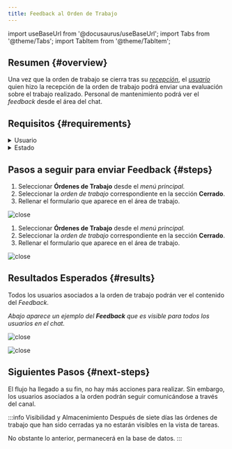 ```yaml
---
title: Feedback al Orden de Trabajo
---
```


import useBaseUrl from '@docusaurus/useBaseUrl'; 
import Tabs from '@theme/Tabs';
import TabItem from '@theme/TabItem';

## Resumen {#overview}
Una vez que la orden de trabajo se cierra tras su [_recepción_](/docs/products/corrective_maintenance/actions/wo_validate), el [_usuario_](/docs/products/corrective_maintenance/master_data/users) quien hizo la recepción de la orden de trabajo podrá enviar una evaluación sobre el trabajo realizado. Personal de mantenimiento podrá ver el _feedback_ desde el área del chat.

## Requisitos {#requirements}

<details>
<summary>Usuario</summary>
<div>

Sólo el [_usuario_](/docs/products/corrective_maintenance/master_data/users) quien hizo la recepción de la orden de trabajo puede enviar el _Feedback_. Todos los usuarios asociados a la orden de trabajo podrán ver la evaluación.

</div>
</details>

<details>
<summary>Estado</summary>
<div>

Sólo en el estado **Cerrado** se puede enviar el formulario de _Feedback_.

</div>
</details>


## Pasos a seguir para enviar Feedback {#steps}

<Tabs>
<TabItem value="desktop" label="Escritorio" default>

1.	Seleccionar **Órdenes de Trabajo** desde el _menú principal._
2.	Seleccionar la _orden de trabajo_ correspondiente en la sección **Cerrado**.
3.	Rellenar el formulario que aparece en el área de trabajo.

<div className="img_sizing">

![close](/img/productos_es/product_cm_wo_feedback_01.png)

</div>

</TabItem>
<TabItem value="mobile" label="Versión Móvil">

1.	Seleccionar **Órdenes de Trabajo** desde el _menú principal._
2.	Seleccionar la _orden de trabajo_ correspondiente en la sección **Cerrado**.
3.	Rellenar el formulario que aparece en el área de trabajo.

<div className="img_sizing">

![close](/img/productos_es/product_cm_wo_feedback_01m.png)

</div>

</TabItem>
</Tabs>

## Resultados Esperados {#results}
Todos los usuarios asociados a la orden de trabajo podrán ver el contenido del _Feedback_.

_Abajo aparece un ejemplo del **Feedback** que es visible para todos los usuarios en el chat._

<Tabs>
<TabItem value="desktop" label="Escritorio" default>

<div className="img_sizing">

![close](/img/productos_es/product_cm_wo_feedback_02.png)

</div>


</TabItem>
<TabItem value="mobile" label="Versión Móvil">

<div className="img_sizing_extra_small">

![close](/img/productos_es/product_cm_wo_feedback_02m.png)

</div>

</TabItem>
</Tabs>

## Siguientes Pasos {#next-steps}
El flujo ha llegado a su fin, no hay más acciones para realizar. Sin embargo, los usuarios asociados a la orden podrán seguir comunicándose a través del canal.

:::info Visibilidad y Almacenimiento
Después de siete días las órdenes de trabajo que han sido cerradas ya no estarán visibles en la vista de tareas. 

No obstante lo anterior, permanecerá en la base de datos.
:::

